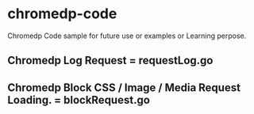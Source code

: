 # chromedp-code
Chromedp Code sample for future use or examples or Learning perpose.

## Chromedp Log Request = requestLog.go
## Chromedp Block CSS / Image / Media Request Loading. = blockRequest.go
